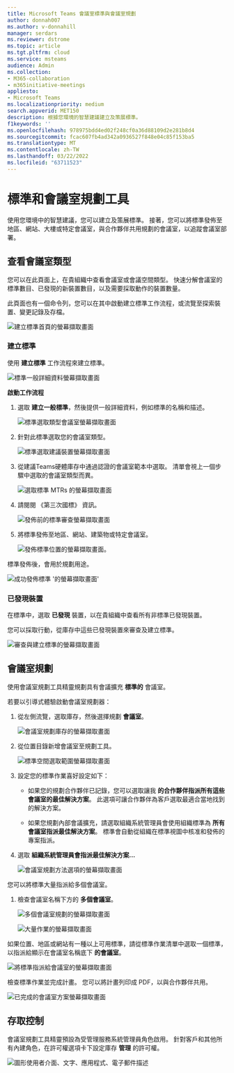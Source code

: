 ```yaml
---
title: Microsoft Teams 會議室標準與會議室規劃
author: donnah007
ms.author: v-donnahill
manager: serdars
ms.reviewer: dstrome
ms.topic: article
ms.tgt.pltfrm: cloud
ms.service: msteams
audience: Admin
ms.collection:
- M365-collaboration
- m365initiative-meetings
appliesto:
- Microsoft Teams
ms.localizationpriority: medium
search.appverid: MET150
description: 根據您環境的智慧建議建立及策展標準。
f1keywords: ''
ms.openlocfilehash: 978975bdd4ed02f248cf0a36d88109d2e281b8d4
ms.sourcegitcommit: fcac607fb4ad342a0936527f848e04c85f153ba5
ms.translationtype: MT
ms.contentlocale: zh-TW
ms.lasthandoff: 03/22/2022
ms.locfileid: "63711523"
---
```

# <a name="standards-and-room-planner"></a>標準和會議室規劃工具

使用您環境中的智慧建議，您可以建立及策展標準。 接著，您可以將標準發佈至地區、網站、大樓或特定會議室，與合作夥伴共用規劃的會議室，以追蹤會議室部署。

## <a name="view-meeting-room-types"></a>查看會議室類型

您可以在此頁面上，在貴組織中查看會議室或會議空間類型。 快速分解會議室的標準數目、已發現的新裝置數目，以及需要採取動作的裝置數量。

此頁面也有一個命令列，您可以在其中啟動建立標準工作流程，或流覽至探索裝置、變更記錄及存檔。

![建立標準首頁的螢幕擷取畫面](../media/standards-and-room-planner-001.png)
### <a name="create-standards"></a>建立標準

使用 **建立標準** 工作流程來建立標準。

![標準一般詳細資料螢幕擷取畫面](../media/standards-and-room-planner-001.png)

**啟動工作流程**

1. 選取 **建立一般標準**，然後提供一般詳細資料，例如標準的名稱和描述。

   ![標準選取類型會議室螢幕擷取畫面](../media/standards-and-room-planner-002.png)

1. 針對此標準選取您的會議室類型。

   ![標準選取建議裝置螢幕擷取畫面](../media/standards-and-room-planner-003.png)

1. 從建議Teams硬體庫存中通過認證的會議室範本中選取。 清單會視上一個步驟中選取的會議室類型而異。

   ![選取標準 MTRs 的螢幕擷取畫面](../media/standards-and-room-planner-004.png)


1. 請閱閱 《第三次國標》 資訊。

   ![發佈前的標準審查螢幕擷取畫面](../media/standards-and-room-planner-005.png)

1. 將標準發佈至地區、網站、建築物或特定會議室。

   ![發佈標準位置的螢幕擷取畫面。](../media/standards-and-room-planner-006.png)

標準發佈後，會用於規劃用途。

![成功發佈標準 '的螢幕擷取畫面'](../media/standards-and-room-planner-008.png)
### <a name="discovered-devices"></a>已發現裝置

在標準中，選取 **已發現** 裝置，以在貴組織中查看所有非標準已發現裝置。


您可以採取行動，從庫存中這些已發現裝置來審查及建立標準。

![審查與建立標準的螢幕擷取畫面](../media/standards-and-room-planner-009.png)

## <a name="room-planning"></a>會議室規劃

使用會議室規劃工具精靈規劃具有會議擴充 **標準的** 會議室。

若要以引導式體驗啟動會議室規劃器：

1. 從左側流覽，選取庫存，然後選擇規劃 **會議室**。

   ![會議室規劃庫存的螢幕擷取畫面](../media/standards-and-room-planner-010.png)

1. 從位置目錄新增會議室至規劃工具。

   ![標準空間選取範圍螢幕擷取畫面](../media/standards-and-room-planner-011.png)

1. 設定您的標準作業喜好設定如下：

   - 如果您的規劃合作夥伴已記錄，您可以選取讓我 **的合作夥伴指派所有這些會議室的最佳解決方案**。 此選項可讓合作夥伴為客戶選取最適合當地找到的解決方案。

   - 如果您規劃內部會議擴充，請選取組織系統管理員會使用組織標準為 **所有會議室指派最佳解決方案**。 標準會自動從組織在標準視圖中核准和發佈的專案指派。

1. 選取 **組織系統管理員會指派最佳解決方案...**

   ![會議室規劃方法選項的螢幕擷取畫面](../media/standards-and-room-planner-012.png)

您可以將標準大量指派給多個會議室。

1. 檢查會議室名稱下方的 **多個會議室**。

   ![多個會議室規劃的螢幕擷取畫面](../media/standards-and-room-planner-013.png)

   ![大量作業的螢幕擷取畫面](../media/standards-and-room-planner-014.png)

如果位置、地區或網站有一種以上可用標準，請從標準作業清單中選取一個標準，以指派給顯示在會議室名稱底下 **的會議室**。

![將標準指派給會議室的螢幕擷取畫面](../media/standards-and-room-planner-015.png)

檢查標準作業並完成計畫。 您可以將計畫列印成 PDF，以與合作夥伴共用。

![已完成的會議室方案螢幕擷取畫面](../media/standards-and-room-planner-016.png)

## <a name="access-control"></a>存取控制

會議室規劃工具精靈預設為受管理服務系統管理員角色啟用。 針對客戶和其他所有內建角色，在許可權選項卡下設定庫存 **管理** 的許可權。

![圖形使用者介面、文字、應用程式、電子郵件描述](../media/standards-and-room-planner-017.png)

